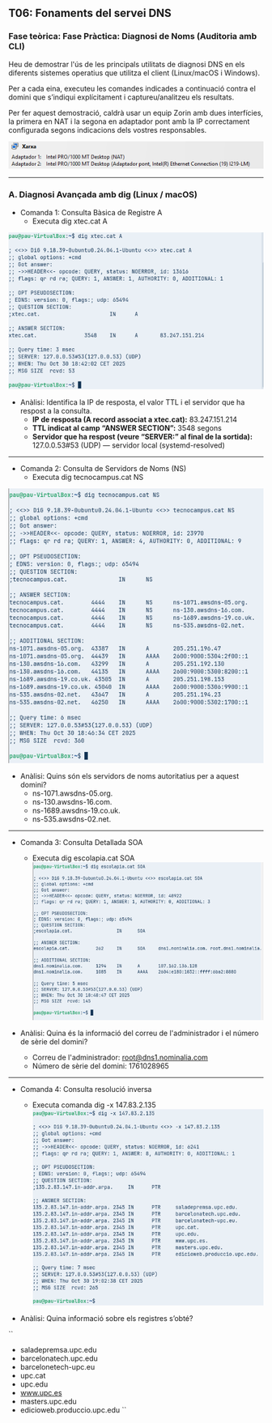 ## T06: Fonaments del servei DNS

### Fase teòrica: Fase Pràctica: Diagnosi de Noms (Auditoria amb CLI)
Heu de demostrar l'ús de les principals utilitats de diagnosi DNS en els diferents sistemes operatius que utilitza el client (Linux/macOS i Windows).

Per a cada eina, executeu les comandes indicades a continuació contra el domini que s’indiqui explícitament i captureu/analitzeu els resultats.

Per fer aquest demostració, caldrà usar un equip Zorin amb dues interfícies, la primera en NAT i la segona en adaptador pont amb la IP correctament configurada segons indicacions dels vostres responsables.

![img1](./IMG/img1.png)

---

### A. Diagnosi Avançada amb dig (Linux / macOS)
- Comanda 1: Consulta Bàsica de Registre A
  - Executa dig xtec.cat A
    
![img2](./IMG/img2.png)

- Anàlisi: Identifica la IP de resposta, el valor TTL i el servidor que ha respost a la consulta.
  - **IP de resposta (A record associat a xtec.cat):**
    83.247.151.214
  - **TTL indicat al camp “ANSWER SECTION”:**
    3548 segons
  - **Servidor que ha respost (veure “SERVER:” al final de la sortida):**
    127.0.0.53#53 (UDP) — servidor local (systemd-resolved)

---

- Comanda 2: Consulta de Servidors de Noms (NS)
  - Executa dig tecnocampus.cat NS

![img3](./IMG/img3.png)

- Anàlisi: Quins són els servidors de noms autoritatius per a aquest domini?
  - ns-1071.awsdns-05.org.
  - ns-130.awsdns-16.com.
  - ns-1689.awsdns-19.co.uk.
  - ns-535.awsdns-02.net.

---

- Comanda 3: Consulta Detallada SOA
  - Executa dig escolapia.cat SOA
![img4](./IMG/img4.png)

- Anàlisi: Quina és la informació del correu de l'administrador i el número de sèrie del domini?
  - Correu de l'administrador: root@dns1.nominalia.com
  - Número de sèrie del domini: 1761028965

---

- Comanda 4: Consulta resolució inversa
  - Executa comanda dig -x 147.83.2.135
![img5](./IMG/img5.png)

- Anàlisi: Quina informació sobre els registres s’obté?

``
- saladepremsa.upc.edu
- barcelonatech.upc.edu
- barcelonetech-upc.eu
- upc.cat
- upc.edu
- www.upc.es
- masters.upc.edu
- edicioweb.produccio.upc.edu
``
